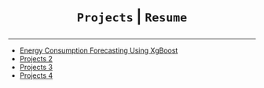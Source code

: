 # <p align="center"> **`Projects`** | **`Resume`**</p>
-------

- [Energy Consumption Forecasting Using XgBoost](https://github.com/singhmanish2411/Energy-Comsumption-Forecasting)
- [Projects 2]()
- [Projects 3]()
- [Projects 4]()
